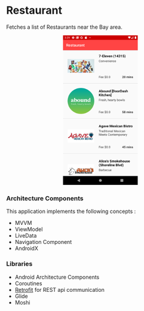 # Restaurant

Fetches a list of Restaurants near the Bay area.


<p align="center">
<img src="https://github.com/BANEdesign/Restaurant/blob/master/screenshots/Screenshot_1602023389.png" alt="Drawing" width="200" height="400"/>
</p>  

### Architecture Components
This application implements the following concepts :
- MVVM
- ViewModel
- LiveData
- Navigation Component
- AndroidX

### Libraries
* Android Architecture Components
* Coroutines
* [Retrofit][retrofit] for REST api communication
* Glide
* Moshi

[retrofit]: http://square.github.io/retrofit
